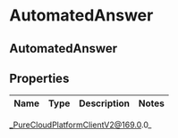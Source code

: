 # AutomatedAnswer

## AutomatedAnswer

## Properties

|Name | Type | Description | Notes|
|------------ | ------------- | ------------- | -------------|



_PureCloudPlatformClientV2@169.0.0_
